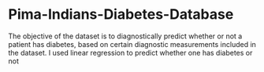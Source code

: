 # Pima-Indians-Diabetes-Database
The objective of the dataset is to diagnostically predict whether or not a patient has diabetes, based on certain diagnostic measurements included in the dataset. 
I used linear regression to predict whether one has diabetes or not
